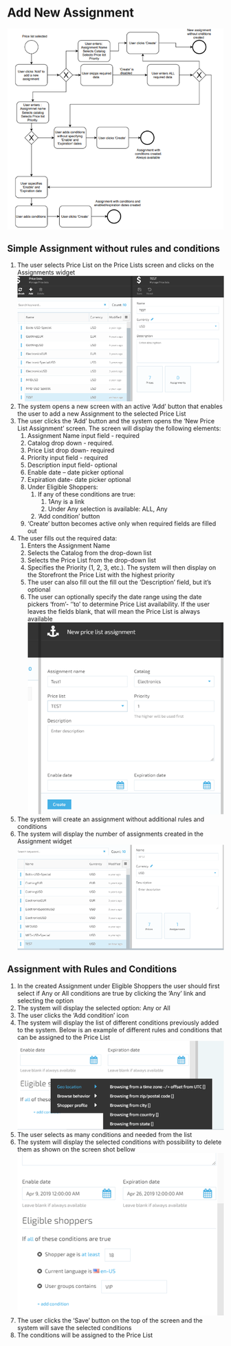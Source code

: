 # Add New Assignment

![Add New Assignment](/docs/media/diagram-add-new-assignment.png)

## Simple Assignment without rules and conditions

1. The user selects Price List on the Price Lists screen and clicks on the Assignments widget
![Price list](/docs/media/screen-price-lists.png)
1. The system opens a new screen with an active ‘Add’ button that enables the user to add a new Assignment to the selected Price List
1. The user clicks the ‘Add’ button and the system opens the ‘New Price List Assignment’ screen. The screen will display the following elements:
    1. Assignment Name input field - required
    1. Catalog drop down - required.
    1. Price List drop down- required
    1. Priority input field - required
    1. Description input field- optional
    1. Enable date – date picker optional
    1. Expiration date- date picker optional
    1. Under Eligible Shoppers:
        1. If any of these conditions are true:
            1. 1Any is a link
            1. Under Any selection is available: ALL, Any
        1. ‘Add condition’ button
    1. ‘Create’ button becomes active only when required fields are filled out
1. The user fills out the required data:
    1. Enters the Assignment Name
    1. Selects the Catalog from the drop-down list
    1. Selects the Price List from the drop-down list
    1. Specifies the Priority (1, 2, 3, etc.). The system will then display on the Storefront the Price List with the highest priority
    1. The user can also fill out the fill out the ‘Description’ field, but it’s optional
    1. The user can optionally specify the date range using the date pickers ‘from’- ‘’to’ to determine Price List availability. If the user leaves the fields blank, that will mean the Price List is always available
![New price list assignment](/docs/media/screen-new-price-list-assignment.png)
1. The system will create an assignment without additional rules and conditions
1. The system will display the number of assignments created in the Assignment widget
![Assignment](/docs/media/screen-assignment.png)

## Assignment with Rules and Conditions

1. In the created Assignment under Eligible Shoppers the user should first select if Any or All conditions are true by clicking the ‘Any’ link and selecting the option
1. The system will display the selected option: Any or All
1. The user clicks the ‘Add condition’ icon
1. The system will display the list of different conditions previously added to the system. Below is an example of different rules and conditions that can be assigned to the Price List
![List of different conditions](/docs/media/screen-list-of-different-conditions.png)
1. The user selects as many conditions and needed from the list
1. The system will display the selected conditions with possibility to delete them as shown on the screen shot bellow
![Selected conditions](/docs/media/screen-selected-conditions.png)
1. The user clicks the ‘Save’ button on the top of the screen and the system will save the selected conditions
1. The conditions will be assigned to the Price List
